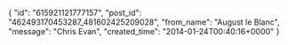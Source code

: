  {
   "id": "615921121777157",
   "post_id": "462493170453287_481602425209028",
   "from_name": "August le Blanc",
   "message": "Chris Evan",
   "created_time": "2014-01-24T00:40:16+0000"
 }
